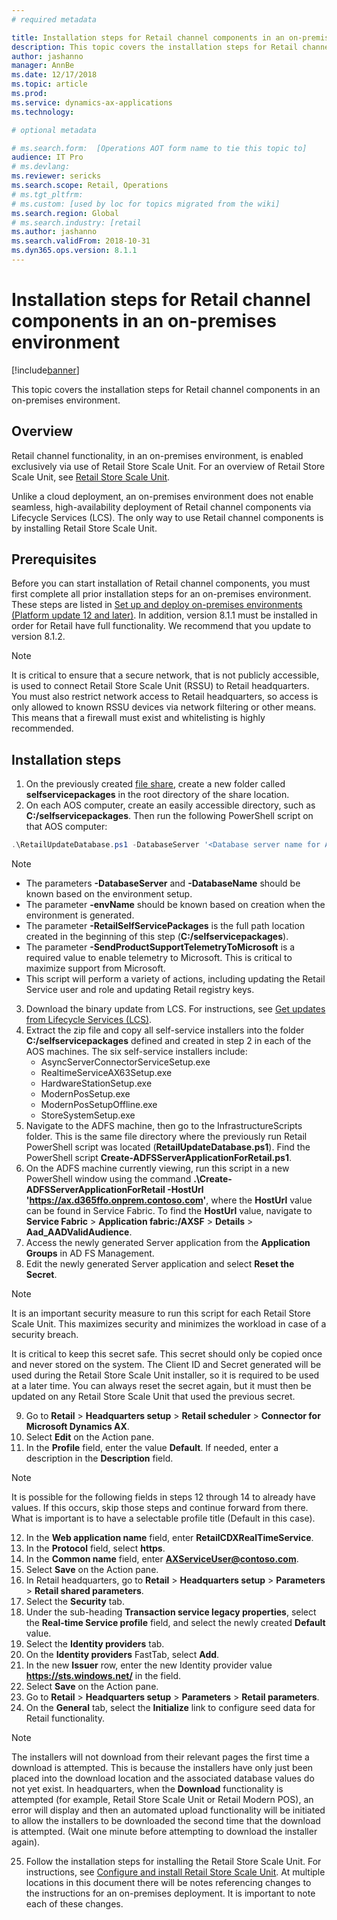```yaml
---
# required metadata

title: Installation steps for Retail channel components in an on-premises environment
description: This topic covers the installation steps for Retail channel components in an on-premises environment. 
author: jashanno
manager: AnnBe
ms.date: 12/17/2018
ms.topic: article
ms.prod: 
ms.service: dynamics-ax-applications
ms.technology: 

# optional metadata

# ms.search.form:  [Operations AOT form name to tie this topic to]
audience: IT Pro
# ms.devlang: 
ms.reviewer: sericks
ms.search.scope: Retail, Operations 
# ms.tgt_pltfrm: 
# ms.custom: [used by loc for topics migrated from the wiki]
ms.search.region: Global
# ms.search.industry: [retail
ms.author: jashanno
ms.search.validFrom: 2018-10-31
ms.dyn365.ops.version: 8.1.1
---
```


# Installation steps for Retail channel components in an on-premises environment

[!include[banner](../includes/banner.md)]

This topic covers the installation steps for Retail channel components in an on-premises environment.

## Overview

Retail channel functionality, in an on-premises environment, is enabled exclusively via use of Retail Store Scale Unit. For an overview of Retail Store Scale Unit, see [Retail Store Scale Unit](../../retail/dev-itpro/retail-store-system-begin.md). 

Unlike a cloud deployment, an on-premises environment does not enable seamless, high-availability deployment of Retail channel components via Lifecycle Services (LCS). The only way to use Retail channel components is by installing Retail Store Scale Unit.

## Prerequisites 

Before you can start installation of Retail channel components, you must first complete all prior installation steps for an on-premises environment. These steps are listed in [Set up and deploy on-premises environments (Platform update 12 and later)](setup-deploy-on-premises-pu12.md). In addition, version 8.1.1 must be installed in order for Retail have full functionality. We recommend that you update to version 8.1.2.

> [!Note]
> It is critical to ensure that a secure network, that is not publicly  accessible, is used to connect Retail Store Scale Unit (RSSU) to Retail headquarters. You must also restrict network access to Retail headquarters, so access is only allowed to known RSSU devices via network filtering or other means. This means that a firewall must exist and whitelisting is highly recommended.

## Installation steps

1.	On the previously created [file share](https://docs.microsoft.com/en-us/dynamics365/unified-operations/dev-itpro/deployment/setup-deploy-on-premises-pu12#setupfile), create a new folder called **selfservicepackages** in the root directory of the share location.  
2.	On each AOS computer, create an easily accessible directory, such as **C:/selfservicepackages**.  Then run the following PowerShell script on that AOS computer:

```powershell
.\RetailUpdateDatabase.ps1 -DatabaseServer '<Database server name for AOS database>' -DatabaseName '<Database name for AOS database>' -envName '<Environment name>' -RetailSelfServicePackages '<Local path of Retail self-service packages, such as **C:/selfservicepackages**>’ -SendProductSupportTelemetryToMicrosoft
```
  > [!NOTE]
  > - The parameters **-DatabaseServer** and **-DatabaseName** should be known based on the environment setup.
  > - The parameter **-envName** should be known based on creation when the environment is generated.
  > - The parameter **-RetailSelfServicePackages** is the full path location created in the beginning of this step (**C:/selfservicepackages**).
  > - The parameter **-SendProductSupportTelemetryToMicrosoft** is a required value to enable telemetry to Microsoft.  This is critical to maximize support from Microsoft.
  > - This script will perform a variety of actions, including updating the Retail Service user and role and updating Retail registry keys.
  
3.	Download the binary update from LCS. For instructions, see [Get updates from Lifecycle Services (LCS)](../migration-upgrade/download-hotfix-lcs.md).
4.	Extract the zip file and copy all self-service installers into the folder **C:/selfservicepackages** defined and created in step 2 in each of the AOS machines. The six self-service installers include: 
    - AsyncServerConnectorServiceSetup.exe
    - RealtimeServiceAX63Setup.exe
    - HardwareStationSetup.exe
    - ModernPosSetup.exe
    - ModernPosSetupOffline.exe
    - StoreSystemSetup.exe
5.  Navigate to the ADFS machine, then go to the InfrastructureScripts folder. This is the same file directory where the previously run Retail PowerShell script was located (**RetailUpdateDatabase.ps1**). Find the PowerShell script **Create-ADFSServerApplicationForRetail.ps1**.
6.  On the ADFS machine currently viewing, run this script in a new PowerShell window using the command **.\Create-ADFSServerApplicationForRetail -HostUrl 'https://ax.d365ffo.onprem.contoso.com'**, where the **HostUrl** value can be found in Service Fabric.  To find the **HostUrl** value, navigate to **Service Fabric** &gt; **Application fabric:/AXSF** &gt; **Details** &gt; **Aad_AADValidAudience**.
7.  Access the newly generated Server application from the **Application Groups** in AD FS Management.
8.  Edit the newly generated Server application and select **Reset the Secret**.

  > [!NOTE]
  > It is an important security measure to run this script for each Retail Store Scale Unit.  This maximizes security and minimizes the workload in case of a security breach. 
  >
  > It is critical to keep this secret safe. This secret should only be copied once and never stored on the system.  The Client ID and Secret generated will be used during the Retail Store Scale Unit installer, so it is required to be used at a later time.  You can always reset the secret again, but it must then be updated on any Retail Store Scale Unit that used the previous secret.

9.  Go to **Retail** &gt; **Headquarters setup** &gt; **Retail scheduler** &gt; **Connector for Microsoft Dynamics AX**.
10.  Select **Edit** on the Action pane.
11.  In the **Profile** field, enter the value **Default**.  If needed, enter a description in the **Description** field.

  > [!NOTE]
  > It is possible for the following fields in steps 12 through 14 to already have values. If this occurs, skip those steps and continue forward from there. What is important is to have a selectable profile title (Default in this case).

12.  In the  **Web application name** field, enter **RetailCDXRealTimeService**.
13.  In the **Protocol** field, select **https**.
14.  In the **Common name** field, enter **AXServiceUser@contoso.com**.
15.  Select **Save** on the Action pane.
16.  In Retail headquarters, go to **Retail** &gt; **Headquarters setup** &gt; **Parameters** &gt; **Retail shared parameters**.
17.  Select the **Security** tab.
18.  Under the sub-heading **Transaction service legacy properties**, select the **Real-time Service profile** field, and select the newly created **Default** value.
19.  Select the **Identity providers** tab.
20.  On the **Identity providers** FastTab, select **Add**.
21.  In the new **Issuer** row, enter the new Identity provider value **https://sts.windows.net/** in the field.
22.  Select **Save** on the Action pane.
23.  Go to **Retail** &gt; **Headquarters setup** &gt; **Parameters** &gt; **Retail parameters**.
24.  On the **General** tab, select the **Initialize** link to configure seed data for Retail functionality.

  > [!NOTE]
  > The installers will not download from their relevant pages the first time a download is attempted.  This is because the installers have only just been placed into the download location and the associated database values do not yet exist.  In headquarters, when the **Download** functionality is attempted (for example, Retail Store Scale Unit or Retail Modern POS), an error will display and then an automated upload functionality will be initiated to allow the installers to be downloaded the second time that the download is attempted. (Wait one minute before attempting to download the installer again).

25.	Follow the installation steps for installing the Retail Store Scale Unit. For instructions, see [Configure and install Retail Store Scale Unit](../../retail/dev-itpro/retail-store-scale-unit-configuration-installation.md).  At multiple locations in this document there will be notes referencing changes to the instructions for an on-premises deployment. It is important to note each of these changes. 
